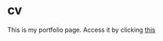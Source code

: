 # cv
This is my portfolio page. Access it by clicking [this](https://katherineluo-portfolio.netlify.app/)


